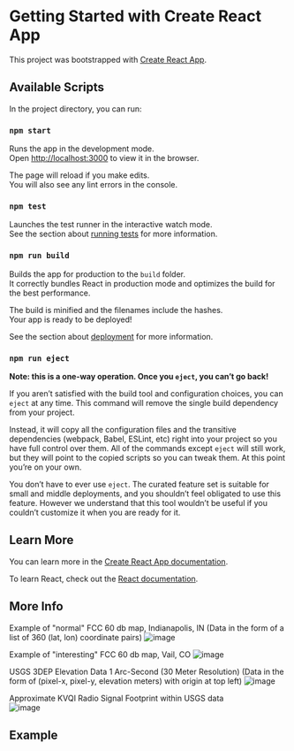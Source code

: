 # Getting Started with Create React App

This project was bootstrapped with [Create React App](https://github.com/facebook/create-react-app).

## Available Scripts

In the project directory, you can run:

### `npm start`

Runs the app in the development mode.\
Open [http://localhost:3000](http://localhost:3000) to view it in the browser.

The page will reload if you make edits.\
You will also see any lint errors in the console.

### `npm test`

Launches the test runner in the interactive watch mode.\
See the section about [running tests](https://facebook.github.io/create-react-app/docs/running-tests) for more information.

### `npm run build`

Builds the app for production to the `build` folder.\
It correctly bundles React in production mode and optimizes the build for the best performance.

The build is minified and the filenames include the hashes.\
Your app is ready to be deployed!

See the section about [deployment](https://facebook.github.io/create-react-app/docs/deployment) for more information.

### `npm run eject`

**Note: this is a one-way operation. Once you `eject`, you can’t go back!**

If you aren’t satisfied with the build tool and configuration choices, you can `eject` at any time. This command will remove the single build dependency from your project.

Instead, it will copy all the configuration files and the transitive dependencies (webpack, Babel, ESLint, etc) right into your project so you have full control over them. All of the commands except `eject` will still work, but they will point to the copied scripts so you can tweak them. At this point you’re on your own.

You don’t have to ever use `eject`. The curated feature set is suitable for small and middle deployments, and you shouldn’t feel obligated to use this feature. However we understand that this tool wouldn’t be useful if you couldn’t customize it when you are ready for it.

## Learn More

You can learn more in the [Create React App documentation](https://facebook.github.io/create-react-app/docs/getting-started).

To learn React, check out the [React documentation](https://reactjs.org/).

## More Info

Example of "normal" FCC 60 db map, Indianapolis, IN (Data in the form of a list of 360 (lat, lon) coordinate pairs)
![image](https://github.com/user-attachments/assets/717e81ab-46aa-4001-82d0-b142822845a2)


Example of "interesting" FCC 60 db map, Vail, CO
![image](https://github.com/user-attachments/assets/161f9903-7b8d-4540-8364-a6d961d46f11)


USGS 3DEP Elevation Data 1 Arc-Second (30 Meter Resolution) (Data in the form of (pixel-x, pixel-y, elevation meters) with origin at top left)
![image](https://github.com/user-attachments/assets/0e1057e5-6c3a-413c-94cf-6f3daedf7e4a)

Approximate KVQI Radio Signal Footprint within USGS data\
![image](https://github.com/user-attachments/assets/5e4969a1-5c64-4328-a1bb-95a8674bc813)


## Example


